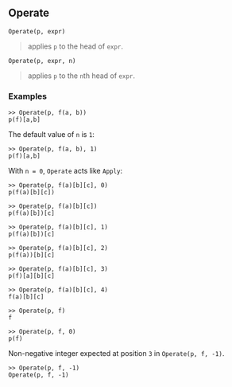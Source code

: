 ## Operate
```
Operate(p, expr)
```

> applies `p` to the head of `expr`.
	
```
Operate(p, expr, n)
```

> applies `p` to the `n`th head of `expr`.

### Examples
```
>> Operate(p, f(a, b))
p(f)[a,b]
```

The default value of `n` is `1`:
```
>> Operate(p, f(a, b), 1)
p(f)[a,b]
```

With `n = 0`, `Operate` acts like `Apply`:
```
>> Operate(p, f(a)[b][c], 0)
p(f(a)[b][c])

>> Operate(p, f(a)[b][c])
p(f(a)[b])[c] 

>> Operate(p, f(a)[b][c], 1)
p(f(a)[b])[c]

>> Operate(p, f(a)[b][c], 2)
p(f(a))[b][c] 

>> Operate(p, f(a)[b][c], 3)
p(f)[a][b][c]

>> Operate(p, f(a)[b][c], 4)
f(a)[b][c]

>> Operate(p, f)
f

>> Operate(p, f, 0)
p(f)
```

Non-negative integer expected at position `3` in `Operate(p, f, -1)`.
```
>> Operate(p, f, -1)
Operate(p, f, -1)
```